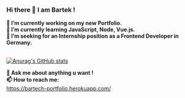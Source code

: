 ### Hi there  👋 I am Bartek ! 
**🔭 I’m currently working on my new Portfolio.** <br/>
**🌱 I’m currently learning JavaScript, Node, Vue.js.**  <br/>
**👯 I’m seeking for an Internship position as a Frontend Developer in Germany.**  <br/><br/>

[![Anurag's GitHub stats](https://github-readme-stats.vercel.app/api?username=Bartheus&count_private=true&theme=vue-dark)](https://github.com/anuraghazra/github-readme-stats)

**💬 Ask me about anything u want !** <br/>
**📫 How to reach me:** <br/>
https://bartech-portfolio.herokuapp.com/
